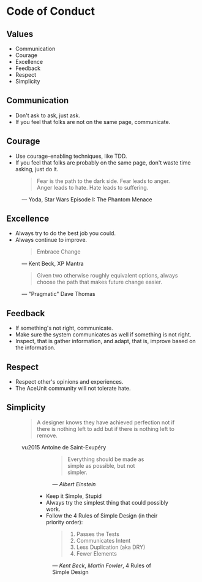 # Code of Conduct

## Values
- Communication
- Courage
- Excellence
- Feedback
- Respect
- Simplicity

## Communication
- Don't ask to ask, just ask.
- If you feel that folks are not on the same page, communicate.

## Courage
- Use courage-enabling techniques, like TDD.
- If you feel that folks are probably on the same page, don't waste time asking, just do it.

<figure>

  > Fear is the path to the dark side.
  > Fear leads to anger.
  > Anger leads to hate.
  > Hate leads to suffering.

  <figcaption>― Yoda, Star Wars Episode I: The Phantom Menace</figcaption>
</figure>

## Excellence
- Always try to do the best job you could.
- Always continue to improve.

<figure>

  > Embrace Change

  <figcaption>― Kent Beck, XP Mantra</figcaption>
</figure>

<figure>

  > Given two otherwise roughly equivalent options,
  > always choose the path that makes future change easier.

  <figcaption>― "Pragmatic" Dave Thomas</figcaption>
</figure>

## Feedback
- If something's not right, communicate.
- Make sure the system communicates as well if something is not right.
- Inspect, that is gather information, and adapt, that is, improve based on the information.

## Respect
- Respect other's opinions and experiences.
- The AceUnit community will not tolerate hate.

## Simplicity
<figure>

  > A designer knows they have achieved perfection
  > not if there is nothing left to add
  > but if there is nothing left to remove.

  <figcaption>vu2015  Antoine de Saint-Exupéry</figcaption>
<figure>

<figure>

  > Everything should be made as simple as possible, but not simpler.

  <figcaption>― <cite>Albert Einstein</cite></figcaption>
</figure>

- Keep it Simple, Stupid
- Always try the simplest thing that could possibly work.
- Follow the 4 Rules of Simple Design (in their priority order):

<figure>

  > 1. Passes the Tests
  > 1. Communicates Intent
  > 1. Less Duplication (aka DRY)
  > 1. Fewer Elements

  <figcaption>― <cite>Kent Beck</cite>, <cite>Martin Fowler</cite>, 4 Rules of Simple Design</figcaption>
</figure>
